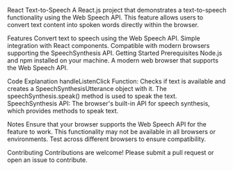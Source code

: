 React Text-to-Speech
A React.js project that demonstrates a text-to-speech functionality using the Web Speech API. This feature allows users to convert text content into spoken words directly within the browser.


Features
Convert text to speech using the Web Speech API.
Simple integration with React components.
Compatible with modern browsers supporting the SpeechSynthesis API.
Getting Started
Prerequisites
Node.js and npm installed on your machine.
A modern web browser that supports the Web Speech API.


Code Explanation
handleListenClick Function: Checks if text is available and creates a SpeechSynthesisUtterance object with it. The speechSynthesis.speak() method is used to speak the text.
SpeechSynthesis API: The browser's built-in API for speech synthesis, which provides methods to speak text.


Notes
Ensure that your browser supports the Web Speech API for the feature to work.
This functionality may not be available in all browsers or environments.
Test across different browsers to ensure compatibility.

Contributing
Contributions are welcome! Please submit a pull request or open an issue to contribute.
